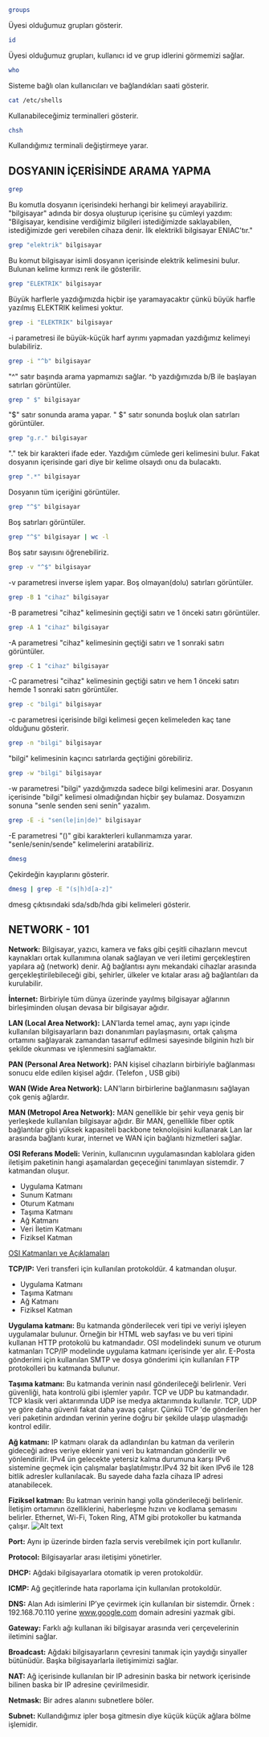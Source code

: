 ~~~bash
groups
~~~
Üyesi olduğumuz grupları gösterir.
~~~bash
id
~~~
Üyesi olduğumuz grupları, kullanıcı id ve grup idlerini görmemizi sağlar.
~~~bash
who
~~~
Sisteme bağlı olan kullanıcıları ve bağlandıkları saati gösterir.
~~~bash
cat /etc/shells
~~~
Kullanabileceğimiz terminalleri gösterir.
~~~bash
chsh
~~~
Kullandığımız terminali değiştirmeye yarar.
## DOSYANIN İÇERİSİNDE ARAMA YAPMA
~~~bash
grep 
~~~
Bu komutla dosyanın içerisindeki herhangi bir kelimeyi arayabiliriz. 
"bilgisayar" adında bir dosya oluşturup içerisine şu cümleyi yazdım: "Bilgisayar, kendisine verdiğimiz bilgileri istediğimizde saklayabilen, istediğimizde geri verebilen cihaza denir. İlk elektrikli bilgisayar ENIAC'tır."
~~~bash
grep "elektrik" bilgisayar
~~~
Bu komut bilgisayar isimli dosyanın içerisinde elektrik kelimesini bulur. Bulunan kelime kırmızı renk ile gösterilir.
~~~bash
grep "ELEKTRIK" bilgisayar
~~~
Büyük harflerle yazdığımızda hiçbir işe yaramayacaktır çünkü büyük harfle yazılmış ELEKTRIK kelimesi yoktur.
~~~bash
grep -i "ELEKTRIK" bilgisayar
~~~
-i parametresi ile büyük-küçük harf ayrımı yapmadan yazdığımız kelimeyi bulabiliriz.
~~~bash
grep -i "^b" bilgisayar
~~~
"^" satır başında arama yapmamızı sağlar. ^b yazdığımızda b/B ile başlayan satırları görüntüler.
~~~bash
grep " $" bilgisayar
~~~
"$" satır sonunda arama yapar. " $" satır sonunda boşluk olan satırları görüntüler. 
~~~bash
grep "g.r." bilgisayar
~~~
"." tek bir karakteri ifade eder. Yazdığım cümlede geri kelimesini bulur. Fakat dosyanın içerisinde gari diye bir kelime olsaydı onu da bulacaktı. 
~~~bash
grep ".*" bilgisayar
~~~
Dosyanın tüm içeriğini görüntüler.
~~~bash
grep "^$" bilgisayar
~~~
Boş satırları görüntüler.
~~~bash
grep "^$" bilgisayar | wc -l
~~~
Boş satır sayısını öğrenebiliriz.
~~~bash
grep -v "^$" bilgisayar
~~~
-v parametresi inverse işlem yapar. Boş olmayan(dolu) satırları görüntüler.
~~~bash
grep -B 1 "cihaz" bilgisayar
~~~
-B parametresi "cihaz" kelimesinin geçtiği satırı ve 1 önceki satırı görüntüler.
~~~bash
grep -A 1 "cihaz" bilgisayar 
~~~
-A parametresi "cihaz" kelimesinin geçtiği satırı ve 1 sonraki satırı görüntüler.
~~~bash
grep -C 1 "cihaz" bilgisayar
~~~
-C parametresi "cihaz" kelimesinin geçtiği satırı ve hem 1 önceki satırı hemde 1 sonraki satırı görüntüler.
~~~bash
grep -c "bilgi" bilgisayar
~~~
-c parametresi içerisinde bilgi kelimesi geçen kelimeleden kaç tane olduğunu gösterir.
~~~bash
grep -n "bilgi" bilgisayar
~~~
"bilgi" kelimesinin kaçıncı satırlarda geçtiğini görebiliriz.
~~~bash
grep -w "bilgi" bilgisayar
~~~
-w parametresi "bilgi" yazdığımızda sadece bilgi kelimesini arar. Dosyanın içerisinde "bilgi" kelimesi olmadığından hiçbir şey bulamaz.
Dosyamızın sonuna "senle senden seni senin" yazalım.
~~~bash
grep -E -i "sen(le|in|de)" bilgisayar
~~~
-E parametresi "()" gibi karakterleri kullanmamıza yarar. "senle/senin/sende" kelimelerini aratabiliriz.
~~~bash
dmesg
~~~
Çekirdeğin kayıplarını gösterir.
~~~bash
dmesg | grep -E "(s|h)d[a-z]" 
~~~
dmesg çıktısındaki sda/sdb/hda gibi kelimeleri gösterir. 

## NETWORK - 101 
**Network:** Bilgisayar, yazıcı, kamera ve faks gibi çeşitli cihazların mevcut kaynakları ortak kullanımına olanak sağlayan ve veri iletimi gerçekleştiren yapılara ağ (network) denir. Ağ bağlantısı aynı mekandaki cihazlar arasında gerçekleştirilebileceği gibi, şehirler, ülkeler ve kıtalar arası ağ bağlantıları da kurulabilir.

**İnternet:** Birbiriyle tüm dünya üzerinde yayılmış bilgisayar ağlarının birleşiminden oluşan devasa bir bilgisayar ağıdır.

**LAN (Local Area Network):** LAN’larda temel amaç, aynı yapı içinde kullanılan bilgisayarların bazı donanımları paylaşmasını, ortak çalışma ortamını sağlayarak zamandan tasarruf edilmesi sayesinde bilginin hızlı bir şekilde okunması ve işlenmesini sağlamaktır.

**PAN (Personal Area Network):** PAN kişisel cihazların birbiriyle bağlanması sonucu elde edilen kişisel ağdır. (Telefon , USB gibi)

**WAN (Wide Area Network):** LAN'ların birbirlerine bağlanmasını sağlayan çok geniş ağlardır. 

**MAN (Metropol Area Network):** MAN genellikle bir şehir veya geniş bir yerleşkede kullanılan bilgisayar ağıdır. Bir MAN, genellikle fiber optik bağlantılar gibi yüksek kapasiteli backbone teknolojisini kullanarak Lan lar arasında bağlantı kurar, internet ve WAN için bağlantı hizmetleri sağlar.

**OSI Referans Modeli:** Verinin, kullanıcının uygulamasından kablolara giden iletişim paketinin hangi aşamalardan geçeceğini tanımlayan sistemdir.
7 katmandan oluşur.
- Uygulama Katmanı
- Sunum Katmanı
- Oturum Katmanı
- Taşıma Katmanı
- Ağ Katmanı
- Veri İletim Katmanı 
- Fiziksel Katman

[OSI Katmanları ve Açıklamaları](http://www.tercih.itu.edu.tr/seyirdefteri/blog/2013/09/07/osi-katmanlar%C4%B1)

**TCP/IP:** Veri transferi için kullanılan protokoldür. 4 katmandan oluşur.
- Uygulama Katmanı 
- Taşıma Katmanı 
- Ağ Katmanı 
- Fiziksel Katman 

**Uygulama katmanı:** Bu katmanda gönderilecek veri tipi ve veriyi işleyen uygulamalar bulunur. Örneğin bir HTML web sayfası ve bu veri tipini kullanan HTTP protokolü bu katmandadır. OSI modelindeki sunum ve oturum katmanları TCP/IP modelinde uygulama katmanı içerisinde yer alır. E-Posta gönderimi için kullanılan SMTP ve dosya gönderimi için kullanılan FTP protokolleri bu katmanda bulunur.

**Taşıma katmanı:** Bu katmanda verinin nasıl gönderileceği belirlenir. Veri güvenliği, hata kontrolü gibi işlemler yapılır. TCP ve UDP bu katmandadır. TCP klasik veri aktarımında UDP ise medya aktarımında kullanılır. TCP, UDP ye göre daha güvenli fakat daha yavaş çalışır. Çünkü TCP 'de gönderilen her veri paketinin ardından verinin yerine doğru bir şekilde ulaşıp ulaşmadığı kontrol edilir.

**Ağ katmanı:** IP katmanı olarak da adlandırılan bu katman da verilerin gideceği adres veriye eklenir yani veri bu katmandan gönderilir ve yönlendirilir. IPv4 ün gelecekte yetersiz kalma durumuna karşı IPv6 sistemine geçmek için çalışmalar başlatılmıştır.IPv4 32 bit iken IPv6 ile 128 bitlik adresler kullanılacak. Bu sayede daha fazla cihaza IP adresi atanabilecek.

**Fiziksel katman:** Bu katman verinin hangi yolla gönderileceği belirlenir. İletişim ortamının özelliklerini, haberleşme hızını ve kodlama şemasını belirler. Ethernet, Wi-Fi, Token Ring, ATM gibi protokoller bu katmanda çalışır.
![Alt text](http://www.oocities.org/siliconvalley/platform/4063/arastirma/tcpipveinternet/images/01.htm7.jpg " ")

**Port:** Aynı ip üzerinde birden fazla servis verebilmek için port kullanılır.

**Protocol:** Bilgisayarlar arası iletişimi yönetirler.

**DHCP:** Ağdaki bilgisayarlara otomatik ip veren protokoldür.

**ICMP:** Ağ geçitlerinde hata raporlama için kullanılan protokoldür.

**DNS:** Alan Adı isimlerini IP’ye çevirmek için kullanılan bir sistemdir. Örnek : 192.168.70.110 yerine www.google.com domain adresini yazmak gibi. 

**Gateway:** Farklı ağı kullanan iki bilgisayar arasında veri çerçevelerinin iletimini sağlar. 

**Broadcast:** Ağdaki bilgisayarların çevresini tanımak için yaydığı sinyaller bütünüdür. Başka bilgisayarlarla iletişimimizi sağlar.

**NAT:** Ağ içerisinde kullanılan bir IP adresinin baska bir network içerisinde bilinen baska bir IP adresine çevirilmesidir.

**Netmask:** Bir adres alanını subnetlere böler. 

**Subnet:** Kullandığımız ipler boşa gitmesin diye küçük küçük ağlara bölme işlemidir.
 
